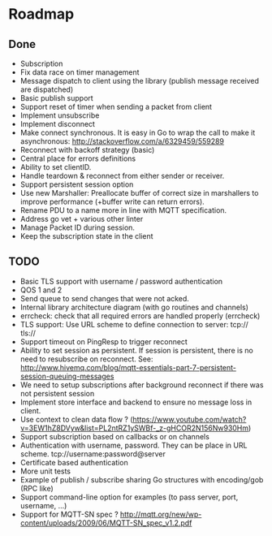# Roadmap

## Done

+ Subscription
+ Fix data race on timer management
+ Message dispatch to client using the library (publish message received are dispatched)
+ Basic publish support
+ Support reset of timer when sending a packet from client
+ Implement unsubscribe
+ Implement disconnect
+ Make connect synchronous. It is easy in Go to wrap the call to make it asynchronous: http://stackoverflow.com/a/6329459/559289
+ Reconnect with backoff strategy (basic)
+ Central place for errors definitions
+ Ability to set clientID.
+ Handle teardown & reconnect from either sender or receiver.
+ Support persistent session option
+ Use new Marshaller: Preallocate buffer of correct size in marshallers to improve performance (+buffer write can return errors).
+ Rename PDU to a name more in line with MQTT specification.
+ Address go vet + various other linter
+ Manage Packet ID during session.
+ Keep the subscription state in the client

## TODO

- Basic TLS support with username / password authentication
- QOS 1 and 2
- Send queue to send changes that were not acked.
- Internal library architecture diagram (with go routines and channels)
- errcheck: check that all required errors are handled properly (errcheck)
- TLS support: Use URL scheme to define connection to server: tcp:// tls://
- Support timeout on PingResp to trigger reconnect
- Ability to set session as persistent. If session is persistent, there is no need to resubscribe on reconnect.
  See: http://www.hivemq.com/blog/mqtt-essentials-part-7-persistent-session-queuing-messages
- We need to setup subscriptions after background reconnect if there was not persistent session
- Implement store interface and backend to ensure no message loss in client.
- Use context to clean data flow ? (https://www.youtube.com/watch?v=3EW1hZ8DVyw&list=PL2ntRZ1ySWBf-_z-gHCOR2N156Nw930Hm)
- Support subscription based on callbacks or on channels
- Authentication with username, password. They can be place in URL scheme. tcp://username:password@server 
- Certificate based authentication
- More unit tests
- Example of publish / subscribe sharing Go structures with encoding/gob (RPC like)
- Support command-line option for examples (to pass server, port, username, ...)
- Support for MQTT-SN spec ? http://mqtt.org/new/wp-content/uploads/2009/06/MQTT-SN_spec_v1.2.pdf
